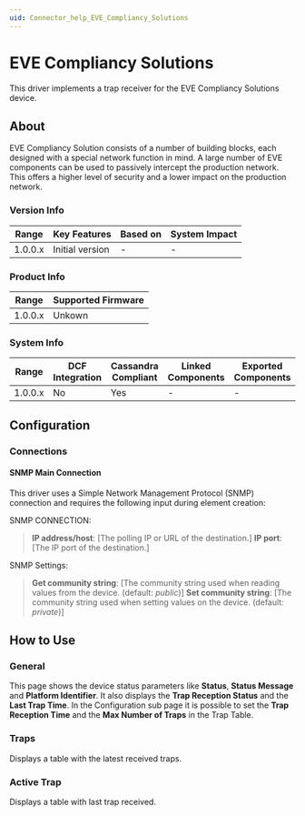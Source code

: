 ```yaml
---
uid: Connector_help_EVE_Compliancy_Solutions
---
```


# EVE Compliancy Solutions

This driver implements a trap receiver for the EVE Compliancy Solutions device.

## About

EVE Compliancy Solution consists of a number of building blocks, each designed with a special network function in mind. A large number of EVE components can be used to passively intercept the production network. This offers a higher level of security and a lower impact on the production network.

### Version Info

| **Range** | **Key Features** | **Based on** | **System Impact** |
|-----------|------------------|--------------|-------------------|
| 1.0.0.x   | Initial version  | \-           | \-                |

### Product Info

| **Range** | **Supported Firmware** |
|-----------|------------------------|
| 1.0.0.x   | Unkown                 |

### System Info

| **Range** | **DCF Integration** | **Cassandra Compliant** | **Linked Components** | **Exported Components** |
|-----------|---------------------|-------------------------|-----------------------|-------------------------|
| 1.0.0.x   | No                  | Yes                     | \-                    | \-                      |

## Configuration

### Connections

#### SNMP Main Connection

This driver uses a Simple Network Management Protocol (SNMP) connection and requires the following input during element creation:

SNMP CONNECTION:

> **IP address/host**: \[The polling IP or URL of the destination.\] **IP port**: \[The IP port of the destination.\]

SNMP Settings:

> **Get community string**: \[The community string used when reading values from the device. (default: *public*)\] **Set community string**: \[The community string used when setting values on the device. (default: *private*)\]



## How to Use

### General

This page shows the device status parameters like **Status**, **Status Message** and **Platform Identifier**. It also displays the **Trap Reception Status** and the **Last Trap Time**. In the Configuration sub page it is possible to set the **Trap Reception Time** and the **Max Number of Traps** in the Trap Table.

### Traps

Displays a table with the latest received traps.

### Active Trap

Displays a table with last trap received.


